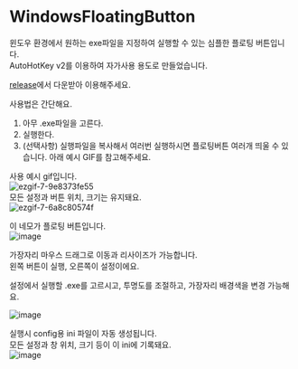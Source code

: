 # WindowsFloatingButton
윈도우 환경에서 원하는 exe파일을 지정하여 실행할 수 있는 심플한 플로팅 버튼입니다.  
AutoHotKey v2를 이용하여 자가사용 용도로 만들었습니다.  

[release](https://github.com/david419kr/WindowsFloatingButton/releases/latest)에서 다운받아 이용해주세요.  

사용법은 간단해요.  
1. 아무 .exe파일을 고른다.  
2. 실행한다.
3. (선택사항) 실행파일을 복사해서 여러번 실행하시면 플로팅버튼 여러개 띄울 수 있습니다. 아래 예시 GIF를 참고해주세요.  

사용 예시 gif입니다.  
![ezgif-7-9e8373fe55](https://github.com/david419kr/WindowsFloatingButton/assets/70783505/604029ab-02a2-4b3f-a51e-9ce5e69bad11)  
모든 설정과 버튼 위치, 크기는 유지돼요.  
![ezgif-7-6a8c80574f](https://github.com/david419kr/WindowsFloatingButton/assets/70783505/8879790d-4f66-47a6-9bfd-7fa520779452)  

이 네모가 플로팅 버튼입니다.  
![image](https://github.com/david419kr/WindowsFloatingButton/assets/70783505/f256d58a-8dac-4cb8-bb69-4598fbcd7e40)  

가장자리 마우스 드래그로 이동과 리사이즈가 가능합니다.  
왼쪽 버튼이 실행, 오른쪽이 설정이에요.  

설정에서 실행할 .exe를 고르시고, 투명도를 조절하고, 가장자리 배경색을 변경 가능해요.  

![image](https://github.com/david419kr/WindowsFloatingButton/assets/70783505/60a8c822-e3e5-4d95-a88f-b240fcdb15af)  

실행시 config용 ini 파일이 자동 생성됩니다.  
모든 설정과 창 위치, 크기 등이 이 ini에 기록돼요.  
![image](https://github.com/david419kr/WindowsFloatingButton/assets/70783505/08fc0a50-736e-44d3-9ae2-7fd5b90229e5)


